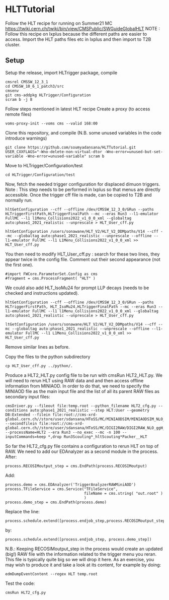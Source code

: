 # HLTTutorial
Follow the HLT recipe for running on Summer21 MC https://twiki.cern.ch/twiki/bin/view/CMSPublic/SWGuideGlobalHLT
NOTE : Follow this recipe on lxplus because the different paths are easier to access. Import the HLT paths files etc in lxplus and then import to T2B cluster.
## Setup
Setup the release, import HLTrigger package, compile
```
cmsrel CMSSW_12_3_1
cd CMSSW_10_6_1_patch3/src
cmsenv
git cms-addpkg HLTrigger/Configuration
scram b -j 8
```
Follow steps mentioned in latest HLT recipe
Create a proxy (to access remote files) 

```
voms-proxy-init --voms cms --valid 168:00 
```

Clone this repository, and compile (N.B. some unused variables in the code introduce warnings)

```
git clone https://github.com/soumyadansana/HLTTutorial.git
USER_CXXFLAGS="-Wno-delete-non-virtual-dtor -Wno-error=unused-but-set-variable -Wno-error=unused-variable" scram b
```
Move to HLTrigger/Configuration/test

```
cd HLTrigger/Configuration/test
```

Now, fetch the needed trigger configuration for displaced dimuon triggers.
Note : This step needs to be performed in lxplus so that menus are directly accessible. Once the trigger cff file is made, can be copied to T2B and normally run.

```
hltGetConfiguration --cff --offline /dev/CMSSW_12_3_0/GRun --paths HLTriggerFirstPath,HLTriggerFinalPath --mc --eras Run3 --l1-emulator FullMC --l1 l1Menu_Collisions2022_v1_0_0_xml --globaltag auto:phase1_2021_realistic --unprescale > HLT_User_cff.py

hltGetConfiguration /users/sonawane/HLT_V2/HLT_V2_DDMpaths/V14 --cff --mc --globaltag auto:phase1_2021_realistic --unprescale --offline --l1-emulator FullMC --l1 L1Menu_Collisions2022_v1_0_0_xml >> HLT_User_cff.py
 ```
 You then need to modify HLT_User_cff.py : search for these two lines, they appear twice in the config file. Comment out their second appearance (not the first one). 
 ```
#import FWCore.ParameterSet.Config as cms                                                                                                                                                                   
#fragment = cms.ProcessFragment( "HLT" )
 ```
 
 We could also add HLT_IsoMu24 for prompt LLP decays (needs to be checked and instructions updated). 
```
hltGetConfiguration --cff --offline /dev/CMSSW_12_3_0/GRun --paths HLTriggerFirstPath, HLT_IsoMu24,HLTriggerFinalPath --mc --eras Run3 --l1-emulator FullMC --l1 l1Menu_Collisions2022_v1_0_0_xml --globaltag auto:phase1_2021_realistic --unprescale > HLT_User_cff.py

ltGetConfiguration /users/sonawane/HLT_V2/HLT_V2_DDMpaths/V14 --cff --mc --globaltag auto:phase1_2021_realistic --unprescale --offline --l1-emulator FullMC --l1 L1Menu_Collisions2022_v1_0_0_xml >> HLT_User_cff.py
```
Remove similar lines as before.
  
Copy the files to the python subdirectory
```
cp HLT_User_cff.py ../python/.
```

Produce a HLT2_HLT.py config file to be run with cmsRun HLT2_HLT.py. We will need to rerun HLT using RAW data and and then access offline information from MINIAOD. In order to do that, we need to specify the MINIAOD file as the main input file and the list of all its parent RAW files as secondary input files: 
```
cmsDriver.py --fileout file:temp.root --python_filename HLT2_cfg.py --conditions auto:phase1_2021_realistic --step HLT:User --geometry DB:Extended --filein file:root://cms-xrd-global.cern.ch//store/user/sdansana/HToSS/MC/MINIAODSIM/MINIAODSIM_NLO_ggH_HToSS_SmuonHadronFiltered_MH125_MS2_ctauS100_2021_220324/step4_3.root --secondfilein file:root://cms-xrd-global.cern.ch//store/user/sdansana/HToSS/MC/DIGI2RAW/DIGI2RAW_NLO_ggH_HToSS_SmuonHadronFiltered_MH125_MS2_ctauS100_2021_220322/step2_3.root --processName=HLT2 --era Run3 --no_exec --mc -n 100 --inputCommands=keep *,drop Run3Scouting*_hltScouting*Packer__HLT
```

So far the HLT2_cfg.py file contains a configuration to rerun HLT on top of RAW. 
We need to add our EDAnalyzer as a second module in the process. After: 
```
process.RECOSIMoutput_step = cms.EndPath(process.RECOSIMoutput)
```
Add: 
```
process.demo = cms.EDAnalyzer('TriggerAnalyzerRAWMiniAOD')
process.TFileService = cms.Service("TFileService",
                                   fileName = cms.string( "out.root" )
                                   )
process.demo_step = cms.EndPath(process.demo)
```
Replace the line:
```
process.schedule.extend([process.endjob_step,process.RECOSIMoutput_step])
```
by:
```
process.schedule.extend([process.endjob_step, process.demo_step])
```
N.B.: Keeping RECOSIMoutput_step in the process would create an updated (big!) RAW file 
with the information related to the trigger menu you reran. 
This file is typically quite big so we will drop it here. As an exercise, you may wish to produce 
it and take a look at its content, for example by doing: 
```
edmDumpEventContent --regex HLT temp.root
```
Test the code: 
```
cmsRun HLT2_cfg.py 
```
